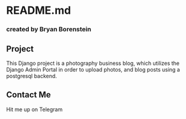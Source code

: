 # README.md
### created by Bryan Borenstein

## Project

This Django project is a photography business blog, which utilizes the Django Admin Portal in order to upload photos, and blog posts using a postgresql backend. 

## Contact Me

Hit me up on Telegram